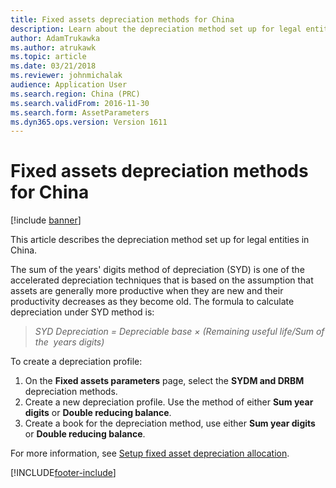 ```yaml
---
title: Fixed assets depreciation methods for China
description: Learn about the depreciation method set up for legal entities in China, including a step-by-step process for creating a depreciation profile.
author: AdamTrukawka
ms.author: atrukawk
ms.topic: article
ms.date: 03/21/2018
ms.reviewer: johnmichalak
audience: Application User
ms.search.region: China (PRC)
ms.search.validFrom: 2016-11-30
ms.search.form: AssetParameters
ms.dyn365.ops.version: Version 1611
---
```


# Fixed assets depreciation methods for China

[!include [banner](../../includes/banner.md)]

This article describes the depreciation method set up for legal entities in China.

The sum of the years' digits method of depreciation (SYD) is one of the accelerated depreciation techniques that is based on the assumption that assets are generally more productive when they are new and their productivity decreases as they become old. The formula to calculate depreciation under SYD method is:

> *SYD Depreciation = Depreciable base × (Remaining useful life/Sum of the  years digits)*

To create a depreciation profile:

1. On the **Fixed assets parameters** page, select the **SYDM and DRBM** depreciation methods.
2. Create a new depreciation profile. Use the method of either **Sum year digits** or **Double reducing balance**.
3. Create a book for the depreciation method, use either **Sum year digits** or **Double reducing balance**.

For more information, see [Setup fixed asset depreciation allocation](../apac/fixed-asset-depreciation-allocation.md).




[!INCLUDE[footer-include](../../../includes/footer-banner.md)]
